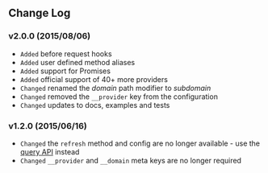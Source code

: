 
## Change Log

### v2.0.0 (2015/08/06)

- `Added` before request hooks
- `Added` user defined method aliases
- `Added` support for Promises
- `Added` official support of 40+ more providers
- `Changed` renamed the *domain* path modifier to *subdomain*
- `Changed` removed the `__provider` key from the configuration
- `Changed` updates to docs, examples and tests

### v1.2.0 (2015/06/16)
- `Changed` the `refresh` method and config are no longer available - use the [query API](https://github.com/simov/purest#refresh-token) instead
- `Changed` `__provider` and `__domain` meta keys are no longer required
